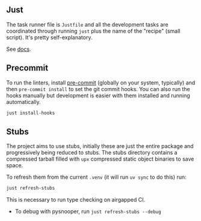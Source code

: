 ## Just

The task runner file is `Justfile` and all the development tasks are coordinated through running
`just` plus the name of the "recipe" (small script). It's pretty self-explanatory.

See [docs](https://github.com/casey/just).

## Precommit

To run the linters, install [pre-commit](https://pre-commit.com/) (globally on your system,
typically) and then `pre-commit install` to set the git commit hooks. You can also run the hooks
manually but development is easier with them installed and running automatically.

```sh
just install-hooks
```

## Stubs

The project aims to use stubs, initially these are just the entire package and progressively being
reduced to stubs. The stubs directory contains a compressed tarball filled with `upx` compressed
static object binaries to save space.

To refresh them from the current `.venv` (it will run `uv sync` to do this) run:

```sh
just refresh-stubs
```

This is necessary to run type checking on airgapped CI.

- To debug with pysnooper, run `just refresh-stubs --debug`
